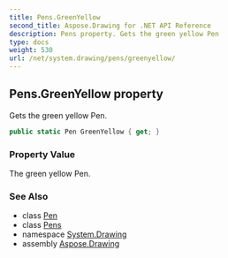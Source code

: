 ```yaml
---
title: Pens.GreenYellow
second_title: Aspose.Drawing for .NET API Reference
description: Pens property. Gets the green yellow Pen
type: docs
weight: 530
url: /net/system.drawing/pens/greenyellow/
---
```

## Pens.GreenYellow property

Gets the green yellow Pen.

```csharp
public static Pen GreenYellow { get; }
```

### Property Value

The green yellow Pen.

### See Also

* class [Pen](../../pen/)
* class [Pens](../)
* namespace [System.Drawing](../../pens/)
* assembly [Aspose.Drawing](../../../)


